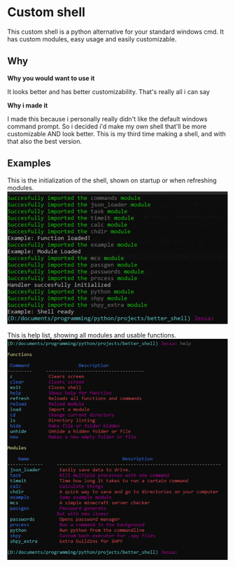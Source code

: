 # Custom shell

This custom shell is a python alternative for your standard windows cmd.
It has custom modules, easy usage and easily customizable.

## Why

**Why you would want to use it**

It looks better and has better customizability. That's really all i can say 

**Why i made it**

I made this because i personally really didn't like the default windows command prompt.
So i decided i'd make my own shell that'll be more customizable AND look better.
This is my third time making a shell, and with that also the best version. 

## Examples


This is the initialization of the shell, shown on startup or when refreshing modules.
![Hi 2](images/init.png?raw=true)

This is help list, showing all modules and usable functions.
![Hi](images/help.png?raw=true)
